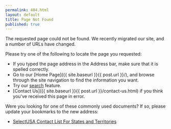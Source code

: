 ```yaml
---
permalink: 404.html
layout: default
title: Page Not Found
published: true
---
```


The requested page could not be found.  We recently migrated our site, and a number of URLs have changed.

Please try one of the following to locate the page you requested:

*   If you typed the page address in the Address bar, make sure that it is spelled correctly.
*   Go to our [Home Page]({{ site.baseurl }}{{ post.url }}/), and browse through the site navigation to find the information you want.
*   Try our [search](http://search.usa.gov/search?utf8=✓&affiliate=selectusa&query=&commit.x=53&commit.y=11&commit=Search) feature.
*   [Contact Us]({{ site.baseurl }}{{ post.url }}/contact-us.html) if you think you've received this page in error.

Were you looking for one of these commonly used documents? If so, please update your bookmarks to the new address:

*   [SelectUSA Contact List For States and Territories](https://www.dropbox.com/s/q7wzakm2286n4ve/2015-State-Contact-List-07-31-2015.pdf?dl=1)
